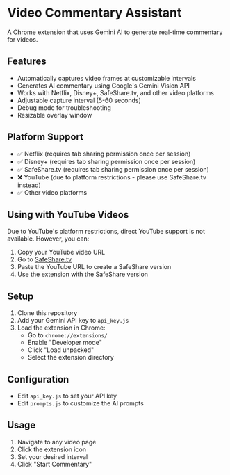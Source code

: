 # Video Commentary Assistant

A Chrome extension that uses Gemini AI to generate real-time commentary for videos.

## Features
- Automatically captures video frames at customizable intervals
- Generates AI commentary using Google's Gemini Vision API
- Works with Netflix, Disney+, SafeShare.tv, and other video platforms
- Adjustable capture interval (5-60 seconds)
- Debug mode for troubleshooting
- Resizable overlay window

## Platform Support
- ✅ Netflix (requires tab sharing permission once per session)
- ✅ Disney+ (requires tab sharing permission once per session)
- ✅ SafeShare.tv (requires tab sharing permission once per session)
- ❌ YouTube (due to platform restrictions - please use SafeShare.tv instead)
- ✅ Other video platforms

## Using with YouTube Videos
Due to YouTube's platform restrictions, direct YouTube support is not available. However, you can:
1. Copy your YouTube video URL
2. Go to [SafeShare.tv](https://safeshare.tv)
3. Paste the YouTube URL to create a SafeShare version
4. Use the extension with the SafeShare version

## Setup
1. Clone this repository
2. Add your Gemini API key to `api_key.js`
3. Load the extension in Chrome:
   - Go to `chrome://extensions/`
   - Enable "Developer mode"
   - Click "Load unpacked"
   - Select the extension directory

## Configuration
- Edit `api_key.js` to set your API key
- Edit `prompts.js` to customize the AI prompts

## Usage
1. Navigate to any video page
2. Click the extension icon
3. Set your desired interval
4. Click "Start Commentary" 